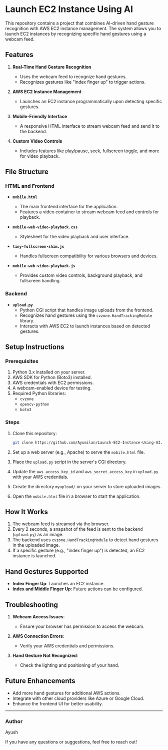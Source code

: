 # Launch EC2 Instance Using AI

This repository contains a project that combines AI-driven hand gesture recognition with AWS EC2 instance management. The system allows you to launch EC2 instances by recognizing specific hand gestures using a webcam feed.

## Features

1. **Real-Time Hand Gesture Recognition**
   - Uses the webcam feed to recognize hand gestures.
   - Recognizes gestures like "index finger up" to trigger actions.

2. **AWS EC2 Instance Management**
   - Launches an EC2 instance programmatically upon detecting specific gestures.

3. **Mobile-Friendly Interface**
   - A responsive HTML interface to stream webcam feed and send it to the backend.

4. **Custom Video Controls**
   - Includes features like play/pause, seek, fullscreen toggle, and more for video playback.

## File Structure

### HTML and Frontend
- **`mobile.html`**
  - The main frontend interface for the application.
  - Features a video container to stream webcam feed and controls for playback.

- **`mobile-web-video-playback.css`**
  - Stylesheet for the video playback and user interface.

- **`tiny-fullscreen-shim.js`**
  - Handles fullscreen compatibility for various browsers and devices.

- **`mobile-web-video-playback.js`**
  - Provides custom video controls, background playback, and fullscreen handling.

### Backend
- **`upload.py`**
  - Python CGI script that handles image uploads from the frontend.
  - Recognizes hand gestures using the `cvzone.HandTrackingModule` library.
  - Interacts with AWS EC2 to launch instances based on detected gestures.

## Setup Instructions

### Prerequisites
1. Python 3.x installed on your server.
2. AWS SDK for Python (Boto3) installed.
3. AWS credentials with EC2 permissions.
4. A webcam-enabled device for testing.
5. Required Python libraries:
   - `cvzone`
   - `opencv-python`
   - `boto3`

### Steps
1. Clone this repository:
   ```bash
   git clone https://github.com/Ayumilan/Launch-EC2-Instance-Using-AI.git
   ```

2. Set up a web server (e.g., Apache) to serve the `mobile.html` file.

3. Place the `upload.py` script in the server's CGI directory.

4. Update the `aws_access_key_id` and `aws_secret_access_key` in `upload.py` with your AWS credentials.

5. Create the directory `myupload/` on your server to store uploaded images.

6. Open the `mobile.html` file in a browser to start the application.

## How It Works

1. The webcam feed is streamed via the browser.
2. Every 2 seconds, a snapshot of the feed is sent to the backend (`upload.py`) as an image.
3. The backend uses `cvzone.HandTrackingModule` to detect hand gestures in the uploaded image.
4. If a specific gesture (e.g., "index finger up") is detected, an EC2 instance is launched.

## Hand Gestures Supported
- **Index Finger Up**: Launches an EC2 instance.
- **Index and Middle Finger Up**: Future actions can be configured.

## Troubleshooting

1. **Webcam Access Issues**:
   - Ensure your browser has permission to access the webcam.

2. **AWS Connection Errors**:
   - Verify your AWS credentials and permissions.

3. **Hand Gesture Not Recognized**:
   - Check the lighting and positioning of your hand.

## Future Enhancements
- Add more hand gestures for additional AWS actions.
- Integrate with other cloud providers like Azure or Google Cloud.
- Enhance the frontend UI for better usability.

---

### Author
Ayush

If you have any questions or suggestions, feel free to reach out!

